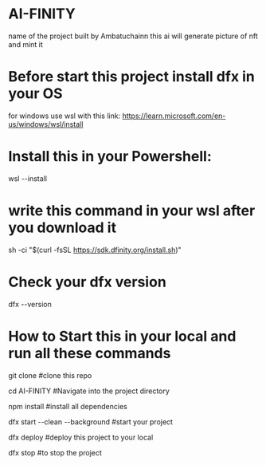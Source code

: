 # AI-FINITY 
name of the project built by Ambatuchainn
this ai will generate picture of nft and mint it 

# Before start this project install dfx in your OS
for windows use wsl with this link:
https://learn.microsoft.com/en-us/windows/wsl/install

# Install this in your Powershell:

wsl --install 

# write this command in your wsl after you download it
sh -ci "$(curl -fsSL https://sdk.dfinity.org/install.sh)"

# Check your dfx version
dfx --version

# How to Start this in your local and run all these commands
git clone <this-repo> #clone this repo

cd AI-FINITY  #Navigate into the project directory

npm install #install all dependencies

dfx start --clean --background #start your project

dfx deploy #deploy this project to your local

dfx stop #to stop the project




